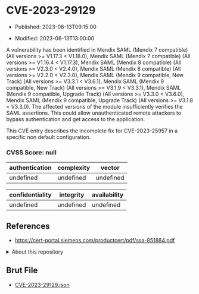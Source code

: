 # CVE-2023-29129

- Published: 2023-06-13T09:15:00

- Modified: 2023-06-13T13:00:00

A vulnerability has been identified in Mendix SAML (Mendix 7 compatible) (All versions >= V1.17.3 < V1.18.0), Mendix SAML (Mendix 7 compatible) (All versions >= V1.16.4 < V1.17.3), Mendix SAML (Mendix 8 compatible) (All versions >= V2.3.0 < V2.4.0), Mendix SAML (Mendix 8 compatible) (All versions >= V2.2.0 < V2.3.0), Mendix SAML (Mendix 9 compatible, New Track) (All versions >= V3.3.1 < V3.6.1), Mendix SAML (Mendix 9 compatible, New Track) (All versions >= V3.1.9 < V3.3.1), Mendix SAML (Mendix 9 compatible, Upgrade Track) (All versions >= V3.3.0 < V3.6.0), Mendix SAML (Mendix 9 compatible, Upgrade Track) (All versions >= V3.1.8 < V3.3.0). The affected versions of the module insufficiently verifies the SAML assertions. This could allow unauthenticated remote attackers to bypass authentication and get access to the application.

This CVE entry describes the incomplete fix for CVE-2023-25957 in a specific non default configuration.

### CVSS Score: **null**

| authentication | complexity | vector |
| --- | --- | --- |
| undefined | undefined | undefined |

| confidentiality | integrity | availability |
| --- | --- | --- |
| undefined | undefined | undefined |

## References

* https://cert-portal.siemens.com/productcert/pdf/ssa-851884.pdf

<details>
<summary>About this repository</summary> 

  This repository is part of the project [Live Hack CVE](https://github.com/Live-Hack-CVE). Main website can be found [www.live-hack.org](https://www.live-hack.org) 
  
  Made by [Sn0wAlice](https://github.com/Sn0wAlice) for the people that care about security and need to have a feed of the latest CVEs. Hope you enjoy it, don't forget to star the repo and follow me on [Twitter](https://twitter.com/Sn0wAlice) and [Github](https://github.com/Sn0wAlice). And that is my [personnal website](https://www.alice-snow.me/)

  - [Home Page](https://github.com/Live-Hack-CVE)
  - [Framework](https://github.com/Live-Hack-CVE/cve-framework)
  - [CVE database](https://github.com/Live-Hack-CVE/full_database)
  - [Changelog](https://github.com/Live-Hack-CVE/Changelog)
</details>

## Brut File

* [CVE-2023-29129.json](https://raw.githubusercontent.com/Live-Hack-CVE/full_database/main/cves/2023/CVE-2023-29129.json)

